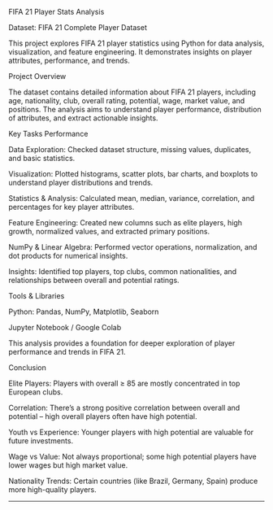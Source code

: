 FIFA 21 Player Stats Analysis

Dataset: FIFA 21 Complete Player Dataset

This project explores FIFA 21 player statistics using Python for data analysis, visualization, and feature engineering. It demonstrates insights on player attributes, performance, and trends.

Project Overview


The dataset contains detailed information about FIFA 21 players, including age, nationality, club, overall rating, potential, wage, market value, and positions. The analysis aims to understand player performance, distribution of attributes, and extract actionable insights.

Key Tasks Performance

Data Exploration: Checked dataset structure, missing values, duplicates, and basic statistics.

Visualization: Plotted histograms, scatter plots, bar charts, and boxplots to understand player distributions and trends.

Statistics & Analysis: Calculated mean, median, variance, correlation, and percentages for key player attributes.

Feature Engineering: Created new columns such as elite players, high growth, normalized values, and extracted primary positions.

NumPy & Linear Algebra: Performed vector operations, normalization, and dot products for numerical insights.

Insights: Identified top players, top clubs, common nationalities, and relationships between overall and potential ratings.

Tools & Libraries


Python: Pandas, NumPy, Matplotlib, Seaborn

Jupyter Notebook / Google Colab

This analysis provides a foundation for deeper exploration of player performance and trends in FIFA 21.

Conclusion

Elite Players: Players with overall ≥ 85 are mostly concentrated in top European clubs.

Correlation: There’s a strong positive correlation between overall and potential – high overall players often have high potential.

Youth vs Experience: Younger players with high potential are valuable for future investments.

Wage vs Value: Not always proportional; some high potential players have lower wages but high market value.

Nationality Trends: Certain countries (like Brazil, Germany, Spain) produce more high-quality players.
____________________________________________________________________________________________________________________________________________________________________
